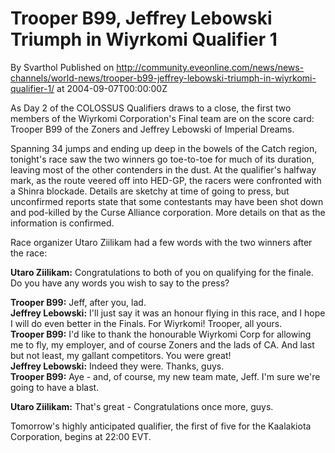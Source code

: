 # Trooper B99, Jeffrey Lebowski Triumph in Wiyrkomi Qualifier 1
By Svarthol
Published on http://community.eveonline.com/news/news-channels/world-news/trooper-b99-jeffrey-lebowski-triumph-in-wiyrkomi-qualifier-1/ at 2004-09-07T00:00:00Z

As Day 2 of the COLOSSUS Qualifiers draws to a close, the first two members of the Wiyrkomi Corporation's Final team are on the score card: Trooper B99 of the Zoners and Jeffrey Lebowski of Imperial Dreams.  
  
Spanning 34 jumps and ending up deep in the bowels of the Catch region, tonight's race saw the two winners go toe-to-toe for much of its duration, leaving most of the other contenders in the dust. At the qualifier's halfway mark, as the route veered off into HED-GP, the racers were confronted with a Shinra blockade. Details are sketchy at time of going to press, but unconfirmed reports state that some contestants may have been shot down and pod-killed by the Curse Alliance corporation. More details on that as the information is confirmed.  
  
Race organizer Utaro Ziilikam had a few words with the two winners after the race:  
  
**Utaro Ziilikam:** Congratulations to both of you on qualifying for the finale. Do you have any words you wish to say to the press?  
  
**Trooper B99:** Jeff, after you, lad.  
**Jeffrey Lebowski:** I'll just say it was an honour flying in this race, and I hope I will do even better in the Finals. For Wiyrkomi! Trooper, all yours.  
**Trooper B99:** I'd like to thank the honourable Wiyrkomi Corp for allowing me to fly, my employer, and of course Zoners and the lads of CA. And last but not least, my gallant competitors. You were great!  
**Jeffrey Lebowski:** Indeed they were. Thanks, guys.  
**Trooper B99:** Aye - and, of course, my new team mate, Jeff. I'm sure we're going to have a blast.  
  
**Utaro Ziilikam:** That's great - Congratulations once more, guys.  
  
Tomorrow's highly anticipated qualifier, the first of five for the Kaalakiota Corporation, begins at 22:00 EVT.

